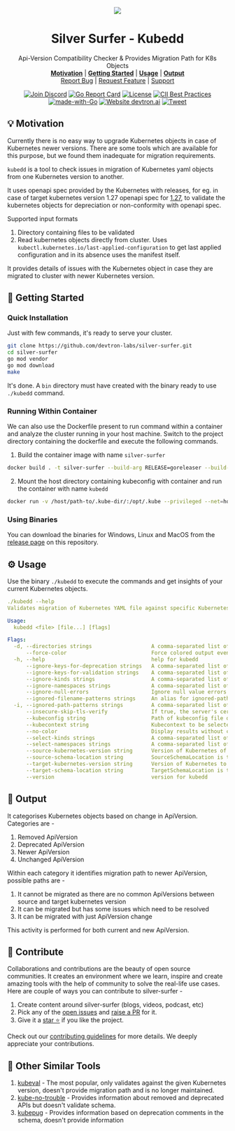 <!-- Image at Center -->
<p align="center">
  <img src="./assets/usage.png">
</p>

<!-- Description & Menu at Center -->
<div align="center">
  <h1 align="center">Silver Surfer - Kubedd</h1>
  <p align="center">
    Api-Version Compatibility Checker & Provides Migration Path for K8s Objects 
    <br />
    <a href="#bulb-motivation"><strong>Motivation</strong></a>
    |
    <a href="#rocket-getting-started"><strong>Getting Started</strong></a>
    |
    <a href="#gear-usage"><strong>Usage</strong></a>
    |
    <a href="#file_folder-output"><strong>Output</strong></a>
    <br />
    <a href="https://github.com/devtron-labs/silver-surfer/issues/new">Report Bug</a>
    |
    <a href="https://github.com/devtron-labs/silver-surfer/issues/new">Request Feature</a>
    |
    <a href="#handshake-contribute">Support</a>

  <a href="https://discord.gg/jsRG5qx2gp"><img src="https://img.shields.io/badge/Join%20us%20on-Discord-e01563.svg" alt="Join Discord"></a>
  <a href="https://goreportcard.com/badge/github.com/devtron-labs/devtron"><img src="https://goreportcard.com/badge/github.com/devtron-labs/devtron" alt="Go Report Card"></a>
  <a href="./LICENSE"><img src="https://img.shields.io/badge/License-Apache%202.0-blue.svg" alt="License"></a>
  <a href="https://bestpractices.coreinfrastructure.org/projects/4411"><img src="https://bestpractices.coreinfrastructure.org/projects/4411/badge" alt="CII Best Practices"></a>
  <a href="http://golang.org"><img src="https://img.shields.io/badge/Made%20with-Go-1f425f.svg" alt="made-with-Go"></a>
  <a href="http://devtron.ai/"><img src="https://img.shields.io/website-up-down-green-red/http/shields.io.svg" alt="Website devtron.ai"></a>
  <a href="https://twitter.com/intent/tweet?text=Silver Surfer%20helps%20in%20checking%20ApiVersion compatibility%20and%20gives%20migration-path%20for%20Kubernetes%20objects%20check%20it%20out!!%20&hashtags=OpenSource,Kubernetes,DevOps,golang&url=https://github.com/devtron-labs/silver-surfer%0a"><img src="https://img.shields.io/twitter/url/http/shields.io.svg?style=social" alt="Tweet"></a>
  </p>
</div>

## :bulb: Motivation

Currently there is no easy way to upgrade Kubernetes objects in case of Kubernetes newer versions. There are some tools
which are available for this purpose, but we found them inadequate for migration requirements.

`kubedd` is a tool to check issues in migration of Kubernetes yaml objects from one Kubernetes version to another.

It uses openapi spec provided by the Kubernetes with releases, for eg. in case of target kubernetes version 1.27 openapi spec for [1.27](https://raw.githubusercontent.com/kubernetes/kubernetes/release-1.27/api/openapi-spec/swagger.json),
 to validate the kubernetes objects for depreciation or non-conformity with openapi spec.

Supported input formats

1. Directory containing files to be validated
2. Read kubernetes objects directly from cluster. Uses `kubectl.kubernetes.io/last-applied-configuration` to get
   last applied configuration and in its absence uses the manifest itself.

It provides details of issues with the Kubernetes object in case they are migrated to cluster with newer Kubernetes
version.

## :rocket: Getting Started

### Quick Installation

Just with few commands, it's ready to serve your cluster.

```bash
git clone https://github.com/devtron-labs/silver-surfer.git
cd silver-surfer
go mod vendor
go mod download
make 
```

It's done. A `bin` directory must have created with the binary ready to use `./kubedd` command.

### Running Within Container

We can also use the Dockerfile present to run command within a container and analyze the cluster running in your host machine. Switch to the project directory containing the dockerfile and execute the following commands.

1. Build the container image with name `silver-surfer`

```bash
docker build . -t silver-surfer --build-arg RELEASE=goreleaser --build-arg AUTH_TOKEN=YOUR_GITHUB_TOKEN
```

2. Mount the host directory containing kubeconfig with container and run the container with name `kubedd`

```bash
docker run -v /host/path-to/.kube-dir/:/opt/.kube --privileged --net=host --name kubedd silver-surfer --kubeconfig /opt/.kube/config
```

### Using Binaries

You can download the binaries for Windows, Linux and MacOS from the [release page](https://github.com/devtron-labs/silver-surfer/releases) on this repository.

## :gear: Usage

Use the binary `./kubedd` to execute the commands and get insights of your current Kubernetes objects.

```yaml
./kubedd --help
Validates migration of Kubernetes YAML file against specific Kubernetes versions. It provides details of issues with the Kubernetes objects in case they are migrated to cluster with newer Kubernetes version

Usage:
  kubedd <file> [file...] [flags]

Flags:
  -d, --directories strings                   A comma-separated list of directories to recursively search for YAML documents
      --force-color                           Force colored output even if stdout is not a TTY
  -h, --help                                  help for kubedd
      --ignore-keys-for-deprecation strings   A comma-separated list of keys to be ignored for depreciation check (default [metadata*,status*])
      --ignore-keys-for-validation strings    A comma-separated list of keys to be ignored for validation check (default [status*,metadata*])
      --ignore-kinds strings                  A comma-separated list of kinds to be skipped (default [event,CustomResourceDefinition])
      --ignore-namespaces strings             A comma-separated list of namespaces to be skipped (default [kube-system])
      --ignore-null-errors                    Ignore null value errors (default true)
      --ignored-filename-patterns strings     An alias for ignored-path-patterns
  -i, --ignored-path-patterns strings         A comma-separated list of regular expressions specifying paths to ignore
      --insecure-skip-tls-verify              If true, the server's certificate will not be checked for validity. This will make your HTTPS connections insecure
      --kubeconfig string                     Path of kubeconfig file of cluster to be scanned
      --kubecontext string                    Kubecontext to be selected
      --no-color                              Display results without color
      --select-kinds strings                  A comma-separated list of kinds to be selected, if left empty all kinds are selected
      --select-namespaces strings             A comma-separated list of namespaces to be selected, if left empty all namespaces are selected
      --source-kubernetes-version string      Version of Kubernetes of the cluster on which kubernetes objects are deployed currently, ignored in case cluster is provided. In case of directory defaults to same as target-kubernetes-version.
      --source-schema-location string         SourceSchemaLocation is the file path of kubernetes versions of the cluster on which manifests are deployed. Use this in air-gapped environment where internet access is unavailable.
      --target-kubernetes-version string      Version of Kubernetes to migrate to eg 1.22, 1.21, 1.12 (default "1.22")
      --target-schema-location string         TargetSchemaLocation is the file path of kubernetes version of the target cluster for these manifests. Use this in air-gapped environment where internet access is unavailable.
      --version                               version for kubedd
```

## :file_folder: Output

It categorises Kubernetes objects based on change in ApiVersion. Categories are -

1. Removed ApiVersion
2. Deprecated ApiVersion
3. Newer ApiVersion
4. Unchanged ApiVersion

Within each category it identifies migration path to newer ApiVersion, possible paths are -

1. It cannot be migrated as there are no common ApiVersions between source and target kubernetes version
2. It can be migrated but has some issues which need to be resolved
3. It can be migrated with just ApiVersion change

This activity is performed for both current and new ApiVersion.

## :handshake: Contribute

Collaborations and contributions are the beauty of open source communities. It creates an environment where we learn, inspire and create amazing tools with the help of community to solve the real-life use cases. Here are couple of ways you can contribute to silver-surfer -

1. Create content around silver-surfer (blogs, videos, podcast, etc)
2. Pick any of the [open issues](https://github.com/devtron-labs/silver-surfer/issues) and [raise a PR](https://dev.to/abhinavd26/start-your-open-source-journey-with-git-20o3) for it.
3. Give it a [star ⭐️](https://github.com/devtron-labs/silver-surfer) if you like the project.

Check out our [contributing guidelines](CONTRIBUTING.md) for more details. We deeply appreciate your contributions.

## :link: Other Similar Tools

1. [kubeval](https://github.com/instrumenta/kubeval) - The most popular, only validates against the given Kubernetes version, doesn't provide migration path and is no longer maintained.
2. [kube-no-trouble](https://github.com/doitintl/kube-no-trouble) - Provides information about removed and deprecated APIs but doesn't validate schema.
3. [kubepug](https://github.com/rikatz/kubepug) - Provides information based on deprecation comments in the schema, doesn't provide information
